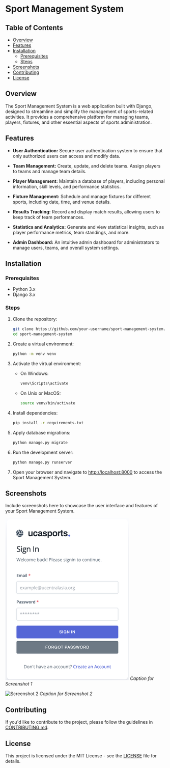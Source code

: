 # Sport Management System

## Table of Contents
- [Overview](#overview)
- [Features](#features)
- [Installation](#installation)
  - [Prerequisites](#prerequisites)
  - [Steps](#steps)
- [Screenshots](#screenshots)
- [Contributing](#contributing)
- [License](#license)

## Overview

The Sport Management System is a web application built with Django, designed to streamline and simplify the management of sports-related activities. It provides a comprehensive platform for managing teams, players, fixtures, and other essential aspects of sports administration.

## Features

- **User Authentication:** Secure user authentication system to ensure that only authorized users can access and modify data.

- **Team Management:** Create, update, and delete teams. Assign players to teams and manage team details.

- **Player Management:** Maintain a database of players, including personal information, skill levels, and performance statistics.

- **Fixture Management:** Schedule and manage fixtures for different sports, including date, time, and venue details.

- **Results Tracking:** Record and display match results, allowing users to keep track of team performances.

- **Statistics and Analytics:** Generate and view statistical insights, such as player performance metrics, team standings, and more.

- **Admin Dashboard:** An intuitive admin dashboard for administrators to manage users, teams, and overall system settings.

## Installation

### Prerequisites

- Python 3.x
- Django 3.x

### Steps

1. Clone the repository:

    ```bash
    git clone https://github.com/your-username/sport-management-system.git
    cd sport-management-system
    ```

2. Create a virtual environment:

    ```bash
    python -m venv venv
    ```

3. Activate the virtual environment:

    - On Windows:

        ```bash
        venv\Scripts\activate
        ```

    - On Unix or MacOS:

        ```bash
        source venv/bin/activate
        ```

4. Install dependencies:

    ```bash
    pip install -r requirements.txt
    ```

5. Apply database migrations:

    ```bash
    python manage.py migrate
    ```

6. Run the development server:

    ```bash
    python manage.py runserver
    ```

7. Open your browser and navigate to [http://localhost:8000](http://localhost:8000) to access the Sport Management System.

## Screenshots

Include screenshots here to showcase the user interface and features of your Sport Management System. 

![Screenshot 1](screenshots/1.png)
*Caption for Screenshot 1*

![Screenshot 2](screenshots/screenshot2.png)
*Caption for Screenshot 2*

<!-- Add more screenshots as needed -->

## Contributing

If you'd like to contribute to the project, please follow the guidelines in [CONTRIBUTING.md](CONTRIBUTING.md).

## License

This project is licensed under the MIT License - see the [LICENSE](LICENSE) file for details.
